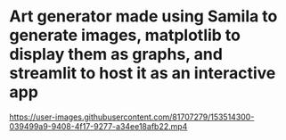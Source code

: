 # Art generator made using Samila to generate images, matplotlib to display them as graphs, and streamlit to host it as an interactive app

https://user-images.githubusercontent.com/81707279/153514300-039499a9-9408-4f17-9277-a34ee18afb22.mp4
